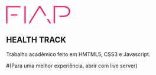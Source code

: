 <img src="https://raw.githubusercontent.com/hugofabricio/health-track/develop/frontend/src/images/fiap.png" width="173" height="47" />

## HEALTH TRACK

Trabalho acadêmico feito em HMTML5, CSS3 e Javascript.


#(Para uma melhor experiência, abrir com live server)
